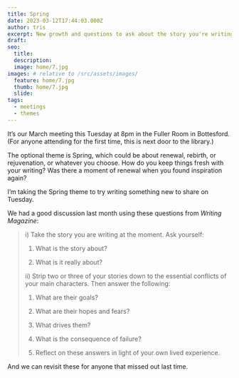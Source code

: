 ```yaml
---
title: Spring
date: 2023-03-12T17:44:03.000Z
author: tris
excerpt: New growth and questions to ask about the story you're writing
draft: 
seo:
  title:
  description:
  image: home/7.jpg
images: # relative to /src/assets/images/
  feature: home/7.jpg
  thumb: home/7.jpg
  slide:
tags:
  - meetings
  - themes
---
```


It’s our March meeting this Tuesday at 8pm in the Fuller Room in Bottesford. (For anyone attending for the first time, this is next door to the library.) 

The optional theme is Spring, which could be about renewal, rebirth, or rejuvenation, or whatever you choose. How do you keep things fresh with your writing? Was there a moment of renewal when you found inspiration again? 

I’m taking the Spring theme to try writing something new to share on Tuesday. 

We had a good discussion last month using these questions from _Writing Magazine_:


>i) Take the story you are writing at the moment. Ask yourself: 
>
>1. What is the story about? 
>
>2. What is it really about? 
>
>ii) Strip two or three of your stories down to the essential conflicts of your main characters. Then answer the following: 
>
>1. What are their goals? 
>
>2. What are their hopes and fears? 
>
>3. What drives them? 
>
>4. What is the consequence of failure? 
>
>5. Reflect on these answers in light of your own lived experience. 



And we can revisit these for anyone that missed out last time. 